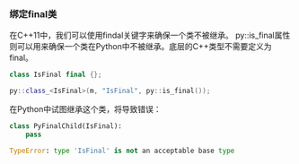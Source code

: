 ### 绑定final类

在C++11中，我们可以使用findal关键字来确保一个类不被继承。
py::is_final属性则可以用来确保一个类在Python中不被继承。底层的C++类型不需要定义为final。

```cpp
class IsFinal final {};

py::class_<IsFinal>(m, "IsFinal", py::is_final());
```

在Python中试图继承这个类，将导致错误：

```python
class PyFinalChild(IsFinal):
    pass

TypeError: type 'IsFinal' is not an acceptable base type
```

